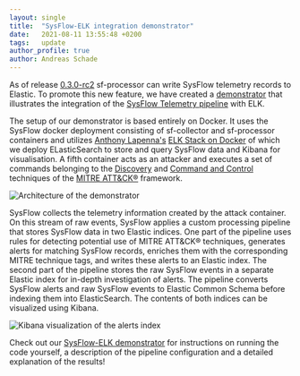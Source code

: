 ```yaml
---
layout: single
title:  "SysFlow-ELK integration demonstrator"
date:   2021-08-11 13:55:48 +0200
tags:   update
author_profile: true
author: Andreas Schade
---
```


As of release [0.3.0-rc2](https://github.com/sysflow-telemetry/sf-processor/releases/tag/0.3.0-rc2)
sf-processor can write SysFlow telemetry records to Elastic. To promote this new feature, we have
created a [demonstrator](https://github.com/sysflow-telemetry/sf-deployments/tree/dev/integration/elk) that
illustrates the integration of the [SysFlow Telemetry pipeline](https://sysflow.readthedocs.io/en/latest/)
with ELK.

The setup of our demonstrator is based entirely on Docker. It uses the SysFlow docker deployment
consisting of sf-collector and sf-processor containers and utilizes [Anthony Lapenna's](https://github.com/deviantony)
[ELK Stack on Docker](https://github.com/deviantony/docker-elk/tree/tls) of which we deploy ELasticSearch
to store and query SysFlow data and Kibana for visualisation. A fifth container acts as an attacker and
executes a set of commands belonging to the [Discovery](https://attack.mitre.org/tactics/TA0007/)
and [Command and Control](https://attack.mitre.org/tactics/TA0011/) techniques of the
[MITRE ATT&CK&reg;](https://attack.mitre.org) framework.

![Architecture of the demonstrator](https://github.com/sysflow-telemetry/sf-deployments/tree/dev/integration/elk/images/pipeline.png?raw=true "Architecture of the demonstrator")

SysFlow collects the telemetry information created by the attack container. On this stream of raw events, SysFlow
applies a custom processing pipeline that stores SysFlow data in two Elastic indices. One part of the pipeline
uses rules for detecting potential use of MITRE ATT&CK&reg; techniques, generates alerts for matching SysFlow
records, enriches them with the corresponding MITRE technique tags, and writes these alerts to an Elastic index.
The second part of the pipeline stores the raw SysFlow events in a separate Elastic index for in-depth
investigation of alerts. The pipeline converts SysFlow alerts and raw SysFlow events to Elastic Common Schema
before indexing them into ElasticSearch. The contents of both indices can be visualized using Kibana.

![Kibana visualization of the alerts index](https://github.com/sysflow-telemetry/sf-deployments/tree/dev/integration/elk/images/alerts.png?raw=true "Kibana visualization of the alerts index")

Check out our [SysFlow-ELK demonstrator](https://github.com/sysflow-telemetry/sf-deployments/tree/dev/integration/elk)
for instructions on running the code yourself, a description of the pipeline configuration and a detailed
explanation of the results!    




